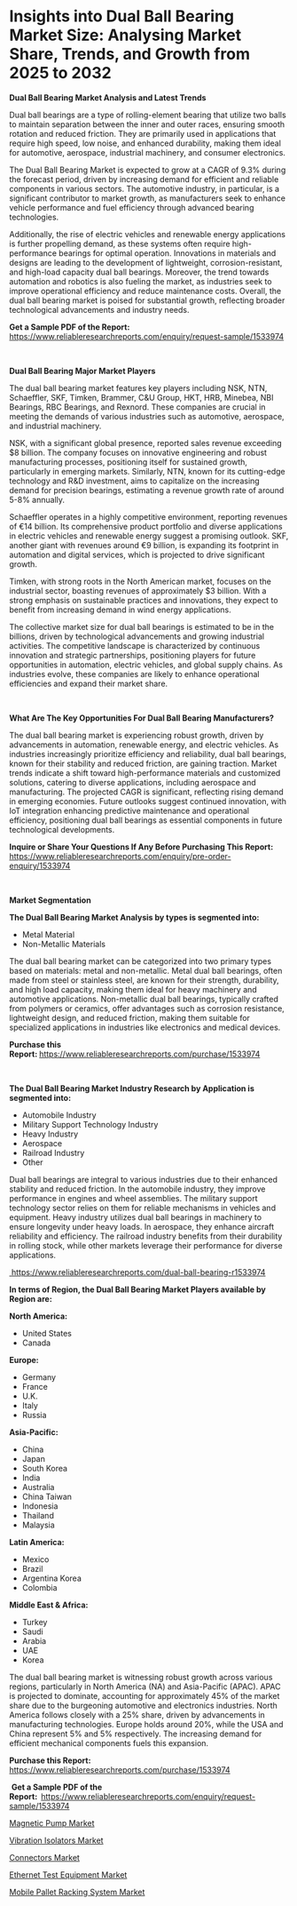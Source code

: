 <p><h1>Insights into Dual Ball Bearing Market Size: Analysing Market Share, Trends, and Growth from 2025 to 2032</h1></p><p><strong>Dual Ball Bearing Market Analysis and Latest Trends</strong></p>
<p><p>Dual ball bearings are a type of rolling-element bearing that utilize two balls to maintain separation between the inner and outer races, ensuring smooth rotation and reduced friction. They are primarily used in applications that require high speed, low noise, and enhanced durability, making them ideal for automotive, aerospace, industrial machinery, and consumer electronics.</p><p>The Dual Ball Bearing Market is expected to grow at a CAGR of 9.3% during the forecast period, driven by increasing demand for efficient and reliable components in various sectors. The automotive industry, in particular, is a significant contributor to market growth, as manufacturers seek to enhance vehicle performance and fuel efficiency through advanced bearing technologies. </p><p>Additionally, the rise of electric vehicles and renewable energy applications is further propelling demand, as these systems often require high-performance bearings for optimal operation. Innovations in materials and designs are leading to the development of lightweight, corrosion-resistant, and high-load capacity dual ball bearings. Moreover, the trend towards automation and robotics is also fueling the market, as industries seek to improve operational efficiency and reduce maintenance costs. Overall, the dual ball bearing market is poised for substantial growth, reflecting broader technological advancements and industry needs.</p></p>
<p><strong>Get a Sample PDF of the Report:&nbsp;</strong> <a href="https://www.reliableresearchreports.com/enquiry/request-sample/1533974?utm_campaign=36&utm_medium=2&utm_source=Github&utm_content=ia&utm_term=08042025&utm_id=dual-ball-bearing">https://www.reliableresearchreports.com/enquiry/request-sample/1533974</a></p>
<p>&nbsp;</p>
<p><strong>Dual Ball Bearing Major Market Players</strong></p>
<p><p>The dual ball bearing market features key players including NSK, NTN, Schaeffler, SKF, Timken, Brammer, C&U Group, HKT, HRB, Minebea, NBI Bearings, RBC Bearings, and Rexnord. These companies are crucial in meeting the demands of various industries such as automotive, aerospace, and industrial machinery.</p><p>NSK, with a significant global presence, reported sales revenue exceeding $8 billion. The company focuses on innovative engineering and robust manufacturing processes, positioning itself for sustained growth, particularly in emerging markets. Similarly, NTN, known for its cutting-edge technology and R&D investment, aims to capitalize on the increasing demand for precision bearings, estimating a revenue growth rate of around 5-8% annually.</p><p>Schaeffler operates in a highly competitive environment, reporting revenues of €14 billion. Its comprehensive product portfolio and diverse applications in electric vehicles and renewable energy suggest a promising outlook. SKF, another giant with revenues around €9 billion, is expanding its footprint in automation and digital services, which is projected to drive significant growth.</p><p>Timken, with strong roots in the North American market, focuses on the industrial sector, boasting revenues of approximately $3 billion. With a strong emphasis on sustainable practices and innovations, they expect to benefit from increasing demand in wind energy applications.</p><p>The collective market size for dual ball bearings is estimated to be in the billions, driven by technological advancements and growing industrial activities. The competitive landscape is characterized by continuous innovation and strategic partnerships, positioning players for future opportunities in automation, electric vehicles, and global supply chains. As industries evolve, these companies are likely to enhance operational efficiencies and expand their market share.</p></p>
<p>&nbsp;</p>
<p><strong>What Are The Key Opportunities For Dual Ball Bearing Manufacturers?</strong></p>
<p><p>The dual ball bearing market is experiencing robust growth, driven by advancements in automation, renewable energy, and electric vehicles. As industries increasingly prioritize efficiency and reliability, dual ball bearings, known for their stability and reduced friction, are gaining traction. Market trends indicate a shift toward high-performance materials and customized solutions, catering to diverse applications, including aerospace and manufacturing. The projected CAGR is significant, reflecting rising demand in emerging economies. Future outlooks suggest continued innovation, with IoT integration enhancing predictive maintenance and operational efficiency, positioning dual ball bearings as essential components in future technological developments.</p></p>
<p><strong>Inquire or Share Your Questions If Any Before Purchasing This Report:</strong> <a href="https://www.reliableresearchreports.com/enquiry/pre-order-enquiry/1533974?utm_campaign=36&utm_medium=2&utm_source=Github&utm_content=ia&utm_term=08042025&utm_id=dual-ball-bearing">https://www.reliableresearchreports.com/enquiry/pre-order-enquiry/1533974</a></p>
<p>&nbsp;</p>
<p><strong>Market Segmentation</strong></p>
<p><strong>The Dual Ball Bearing Market Analysis by types is segmented into:</strong></p>
<p><ul><li>Metal Material</li><li>Non-Metallic Materials</li></ul></p>
<p><p>The dual ball bearing market can be categorized into two primary types based on materials: metal and non-metallic. Metal dual ball bearings, often made from steel or stainless steel, are known for their strength, durability, and high load capacity, making them ideal for heavy machinery and automotive applications. Non-metallic dual ball bearings, typically crafted from polymers or ceramics, offer advantages such as corrosion resistance, lightweight design, and reduced friction, making them suitable for specialized applications in industries like electronics and medical devices.</p></p>
<p><strong>Purchase this Report:&nbsp;</strong><a href="https://www.reliableresearchreports.com/purchase/1533974?utm_campaign=36&utm_medium=2&utm_source=Github&utm_content=ia&utm_term=08042025&utm_id=dual-ball-bearing">https://www.reliableresearchreports.com/purchase/1533974</a></p>
<p>&nbsp;</p>
<p><strong>The Dual Ball Bearing Market Industry Research by Application is segmented into:</strong></p>
<p><ul><li>Automobile Industry</li><li>Military Support Technology Industry</li><li>Heavy Industry</li><li>Aerospace</li><li>Railroad Industry</li><li>Other</li></ul></p>
<p><p>Dual ball bearings are integral to various industries due to their enhanced stability and reduced friction. In the automobile industry, they improve performance in engines and wheel assemblies. The military support technology sector relies on them for reliable mechanisms in vehicles and equipment. Heavy industry utilizes dual ball bearings in machinery to ensure longevity under heavy loads. In aerospace, they enhance aircraft reliability and efficiency. The railroad industry benefits from their durability in rolling stock, while other markets leverage their performance for diverse applications.</p></p>
<p><a href="https://www.reliableresearchreports.com/dual-ball-bearing-r1533974?utm_campaign=36&utm_medium=2&utm_source=Github&utm_content=ia&utm_term=08042025&utm_id=dual-ball-bearing">&nbsp;https://www.reliableresearchreports.com/dual-ball-bearing-r1533974</a></p>
<p><strong>In terms of Region, the Dual Ball Bearing Market Players available by Region are:</strong></p>
<p>
    <p> <strong> North America: </strong>
        <ul>
            <li>United States</li>
            <li>Canada</li>
        </ul>
        </p> 
    <p> <strong> Europe: </strong>
        <ul>
            <li>Germany</li>
            <li>France</li>
            <li>U.K.</li>
            <li>Italy</li>
            <li>Russia</li>
        </ul>
        </p> 
    <p> <strong> Asia-Pacific: </strong>
        <ul>
            <li>China</li>
            <li>Japan</li>
            <li>South Korea</li>
            <li>India</li>
            <li>Australia</li>
            <li>China Taiwan</li>
            <li>Indonesia</li>
            <li>Thailand</li>
            <li>Malaysia</li>
        </ul>
        </p> 
    <p> <strong> Latin America: </strong>
        <ul>
            <li>Mexico</li>
            <li>Brazil</li>
            <li>Argentina Korea</li>
            <li>Colombia</li>
        </ul>
        </p> 
    <p> <strong> Middle East & Africa: </strong>
        <ul>
            <li>Turkey</li>
            <li>Saudi</li>
            <li>Arabia</li>
            <li>UAE</li>
            <li>Korea</li>
        </ul>
    </p>
    </p>
<p><p>The dual ball bearing market is witnessing robust growth across various regions, particularly in North America (NA) and Asia-Pacific (APAC). APAC is projected to dominate, accounting for approximately 45% of the market share due to the burgeoning automotive and electronics industries. North America follows closely with a 25% share, driven by advancements in manufacturing technologies. Europe holds around 20%, while the USA and China represent 5% and 5% respectively. The increasing demand for efficient mechanical components fuels this expansion.</p></p>
<p><strong>Purchase this Report: </strong><a href="https://www.reliableresearchreports.com/purchase/1533974?utm_campaign=36&utm_medium=2&utm_source=Github&utm_content=ia&utm_term=08042025&utm_id=dual-ball-bearing">https://www.reliableresearchreports.com/purchase/1533974</a></p>
<p>&nbsp;<strong>Get a Sample PDF of the Report:&nbsp;&nbsp;</strong><a href="https://www.reliableresearchreports.com/enquiry/request-sample/1533974?utm_campaign=36&utm_medium=2&utm_source=Github&utm_content=ia&utm_term=08042025&utm_id=dual-ball-bearing">https://www.reliableresearchreports.com/enquiry/request-sample/1533974</a></p>
<p><strong></strong></p>
<p><p><a href="https://github.com/cheryjhonson/Market-Research-Report-List-1/blob/main/magnetic-pump-market.md?utm_campaign=36&utm_medium=2&utm_source=Github&utm_content=ia&utm_term=08042025&utm_id=dual-ball-bearing">Magnetic Pump Market</a></p><p><a href="https://github.com/pelahotayabe/Market-Research-Report-List-1/blob/main/vibration-isolators-market.md?utm_campaign=36&utm_medium=2&utm_source=Github&utm_content=ia&utm_term=08042025&utm_id=dual-ball-bearing">Vibration Isolators Market</a></p><p><a href="https://github.com/tamvrosiya/Market-Research-Report-List-7/blob/main/connectors-market.md?utm_campaign=36&utm_medium=2&utm_source=Github&utm_content=ia&utm_term=08042025&utm_id=dual-ball-bearing">Connectors Market</a></p><p><a href="https://github.com/AngelaWalsh696/Market-Research-Report-List-2/blob/main/ethernet-test-equipment-market.md?utm_campaign=36&utm_medium=2&utm_source=Github&utm_content=ia&utm_term=08042025&utm_id=dual-ball-bearing">Ethernet Test Equipment Market</a></p><p><a href="https://github.com/SanjidaKhan901/Market-Research-Report-List-2/blob/main/mobile-pallet-racking-system-market.md?utm_campaign=36&utm_medium=2&utm_source=Github&utm_content=ia&utm_term=08042025&utm_id=dual-ball-bearing">Mobile Pallet Racking System Market</a></p></p>